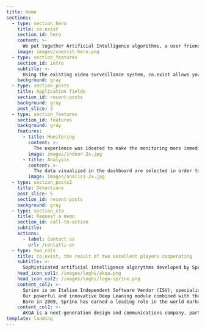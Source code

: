 ```yaml
---
title: Home
sections:
  - type: section_hero
    title: co.exist
    section_id: hero
    content: >-
      We put together Artificial Intelligence algorithms, a user friendly interface and Data Intelligence to effectively manage the impact of Covid-19 on our everyday life.
    image: images/coexist-hero.png
  - type: section_features
    section_id: intro
    subtitle: >-
      Using the existing video surveillance system, co.exist allows you to monitor indoor and outdoor areas by generating alarms and statistical data without the need to install additional equipment. A tool to ensure timely compliance with health and government directives on COVID-19, but also to effectively plan and manage a return to "new normality" in both the public and private sectors.
    background: gray
  - type: section_posts
    title: Application fields
    section_id: recent-posts
    background: gray    
    post_slice: 3
  - type: section_features
    section_id: features
    background: gray
    features:
      - title: Monitoring
        content: >-
          The experience was ideated to make the monitoring more immediate and to get the most relevant information in real time, through a simple and intuitive web interface. Icons and colors were designed especially to help the data reading. The user can manage and share information in just a click or tap.
        image: images/indoor-2x.jpg
      - title: Analysis
        content: >-
          The data visualized in the dashboard are selected in order to allow a better use and actionability of the information gathered. In this way it's possible to zoom in and out of the whole set of information, visualizing it on a dashboard that makes easier to prioritize the next actions and interventions.
        image: images/analisi-2x.jpg
  - type: section_posts2
    title: Detections
    post_slice: 5
    section_id: recent-posts
    background: gray                
  - type: section_cta
    title: Request a demo
    section_id: call-to-action
    subtitle:
    actions:
      - label: Contact us
        url: /contatti-en    
  - type: two_cols
    title: co.exist, the result of two excellent players cooperating
    subtitle: >-
      Sophisticated artificial intelligence algorythms developed by Sprinx to address international projects in the field of mobility, plus the innovative approach of AKQA to user experience and data reading for business intellingence. A collaboration that will allow to address the Covid-19 emergency in a simple and immediate way, and to take advantage of the most innovative technologies in order to manage mobility in a always smarter way.     
    head_icon_col1: /images/loghi/akqa.png
    head_icon_col2: /images/loghi/logo-sprinx.png    
    content_col2: >-
      Sprinx is an Italian Independent Software Vendor (ISV), specialised in designing and providing video intelligent software platforms able to analyse the mobility of vehicles and people.
      Our powerful and innovative Deep Leaning module combined with the 3D object tracking technology has significantly enhanced the ability to collect statistical data and automatically detect anomalous events in the mobility.
      Born in 2009, Sprinx has earned a leading role in the world market by acquiring international awards for the innovative value of its solutions. Thanks to its internal R&D Department, with high-profile figures in the field of Computer Vision and Artificial Intelligence, Sprinx is one of the few players capable of providing solutions for intelligent monitoring of the people and vehicles mobility in the Traffic and Transportation industries but also in the Private and Public sectors. Sprinx is present with its technology in over 15 countries worldwide and has provided over 8,000 video analysis channels thanks to its added-value local partners.
    content_col1: >-
      AKQA is a next-generation design and communications company, part of the WPP Group. We collaborate with forward-thinking clients to create the future of their customer experience. We work in partnership to express the unique characteristics of their brand, and create value for their customers. Our approach is entrepreneurial and collaborative. We design adaptive digital services that capture the imagination and deliver measurable impact for our clients.
template: landing
---
```

